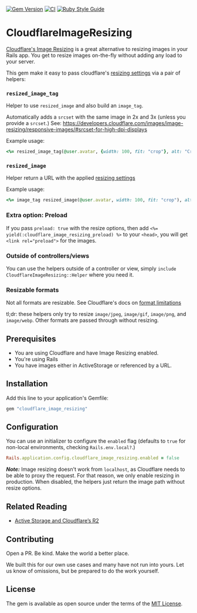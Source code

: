 [![Gem Version](https://img.shields.io/gem/v/cloudflare_image_resizing.svg)](https://rubygems.org/gems/cloudflare_image_resizing)
[![CI](https://github.com/collectiveidea/cloudflare_image_resizing/actions/workflows/ci.yml/badge.svg)](https://github.com/collectiveidea/cloudflare_image_resizing/actions/workflows/ci.yml)
[![Ruby Style Guide](https://img.shields.io/badge/code_style-standard-brightgreen.svg)](https://github.com/testdouble/standard)

# CloudflareImageResizing

[Cloudflare's Image Resizing](https://developers.cloudflare.com/images/image-resizing) is a great alternative to resizing images in your Rails app. You get to resize images on-the-fly without adding any load to your server. 

This gem make it easy to pass cloudflare's [resizing settings](https://developers.cloudflare.com/images/image-resizing/url-format/) via a pair of helpers: 


### `resized_image_tag`

Helper to use `resized_image` and also build an `image_tag`.

Automatically adds a `srcset` with the same image in 2x and 3x (unless you provide a `srcset`.) See: https://developers.cloudflare.com/images/image-resizing/responsive-images/#srcset-for-high-dpi-displays

Example usage:

```ruby
<%= resized_image_tag(@user.avatar, {width: 100, fit: "crop"}, alt: "Cropped avatar" %>
```

### `resized_image`

Helper return a URL with the applied [resizing settings](https://developers.cloudflare.com/images/image-resizing/url-format/)

Example usage:

```ruby
<%= image_tag resized_image(@user.avatar, width: 100, fit: "crop"), alt: "Cropped avatar" %>
```

### Extra option: Preload 

If you pass `preload: true` with the resize options, then add `<%= yield(:cloudflare_image_resizing_preload) %>` to your `<head>`, you will get `<link rel="preload">` for the images. 

### Outside of controllers/views

You can use the helpers outside of a controller or view, simply `include CloudflareImageResizing::Helper` where you need it.

### Resizable formats

Not all formats are resizable. See Cloudflare's docs on [format limitations](https://developers.cloudflare.com/images/image-resizing/format-limitations/)

tl;dr: these helpers only try to resize `image/jpeg`, `image/gif`, `image/png`, and `image/webp`. Other formats are passed through without resizing.

## Prerequisites

* You are using Cloudflare and have Image Resizing enabled. 
* You're using Rails
* You have images either in ActiveStorage or referenced by a URL.

## Installation
Add this line to your application's Gemfile:

```ruby
gem "cloudflare_image_resizing"
```

## Configuration

You can use an initializer to configure the `enabled` flag (defaults to `true` for non-local environments, checking `Rails.env.local?`.)

```ruby
Rails.application.config.cloudflare_image_resizing.enabled = false
```

***Note:*** Image resizing doesn't work from `localhost`, as Cloudflare needs to be able to proxy the request. For that reason, we only enable resizing in production. When disabled, the helpers just return the image path without resize options.


## Related Reading
* [Active Storage and Cloudflare’s R2](https://discuss.rubyonrails.org/t/active-storage-and-cloudflares-r2/80819)

## Contributing
Open a PR. Be kind. Make the world a better place.

We built this for our own use cases and many have not run into yours. Let us know of omissions, but be prepared to do the work yourself. 

## License
The gem is available as open source under the terms of the [MIT License](https://opensource.org/licenses/MIT).
